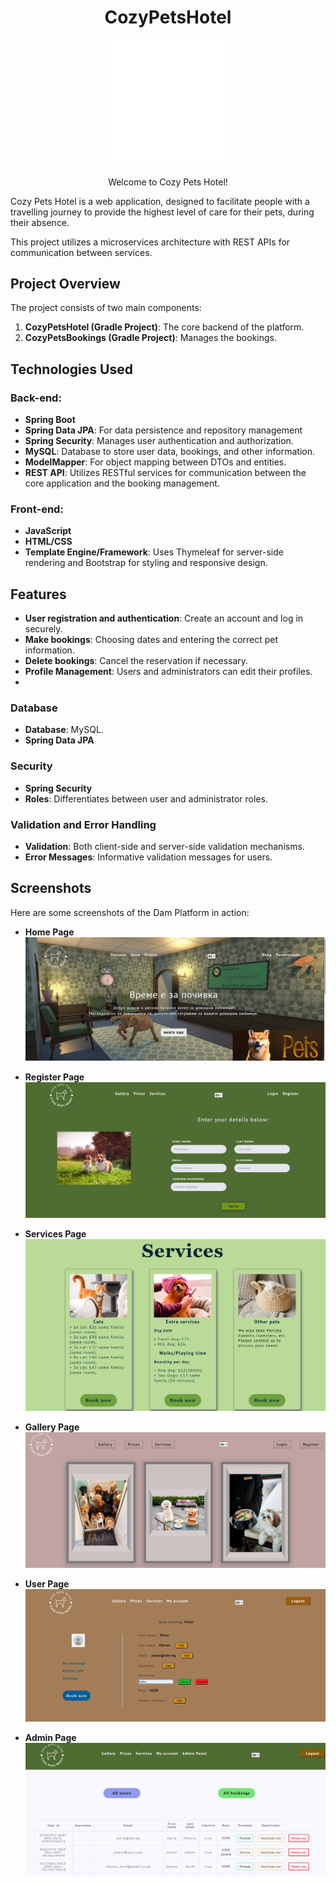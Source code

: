 <div align="center">
  <h1>CozyPetsHotel</h1>
  <img src="https://github.com/MileneAngelova/CozyPetsHotel/blob/7388fdb828e311c2cfc85f72fcb74409215f084c/src/main/resources/static/images/logo.png" alt="DamApp's logo" width="40%">
  <p>Welcome to Cozy Pets Hotel!</p>
</div>


Cozy Pets Hotel is a web application, designed to facilitate people with a travelling journey
to provide the highest level of care for their pets, during their absence.

This project utilizes a microservices architecture with REST APIs for communication between services.</p>
## Project Overview

The project consists of two main components:

1. **CozyPetsHotel (Gradle Project)**: The core backend of the platform.
2. **CozyPetsBookings (Gradle Project)**: Manages the bookings.

## Technologies Used

### Back-end:
- **Spring Boot**
- **Spring Data JPA**: For data persistence and repository management
- **Spring Security**: Manages user authentication and authorization.
- **MySQL**: Database to store user data, bookings, and other information.
- **ModelMapper**: For object mapping between DTOs and entities.
- **REST API**: Utilizes RESTful services for communication between the core application and the booking management.

### Front-end:
- **JavaScript**
- **HTML/CSS**
- **Template Engine/Framework**: Uses Thymeleaf for server-side rendering and Bootstrap for styling and responsive design.

## Features

- **User registration and authentication**: Create an account and log in securely.
- **Make bookings**: Choosing dates and entering the correct pet information.
- **Delete bookings**: Cancel the reservation if necessary.
- **Profile Management**: Users and administrators can edit their profiles.
- 
### Database

- **Database**: MySQL.
- **Spring Data JPA**

### Security

- **Spring Security**
- **Roles**: Differentiates between user and administrator roles.

### Validation and Error Handling

- **Validation**: Both client-side and server-side validation mechanisms.
- **Error Messages**: Informative validation messages for users.

## Screenshots

Here are some screenshots of the Dam Platform in action:

- **Home Page**
  ![Home Page](/src/main/resources/static/images/screenshots/Index.png)

- **Register Page**
  ![Register Page](/src/main/resources/static/images/screenshots/Register.png)

- **Services Page**
  ![Services Page](/src/main/resources/static/images/screenshots/Services.png)

- **Gallery Page**
  ![Gallery Page](/src/main/resources/static/images/screenshots/Galellry.png)

- **User Page**
  ![User Page - Settings](/src/main/resources/static/images/screenshots/User-Settings.png)

- **Admin Page**
  ![Admin Page - All Bookings](./src/main/resources/static/images/screenshots/Admin-Users.png)

